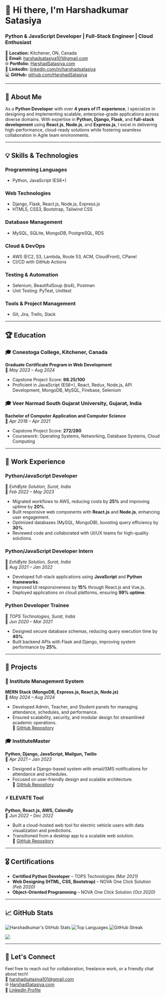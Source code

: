 # 👋 Hi there, I'm **Harshadkumar Satasiya**  
### Python & JavaScript Developer | Full-Stack Engineer | Cloud Enthusiast  

📍 **Location:** Kitchener, ON, Canada  
📧 **Email:** [harshadsatasiya101@gmail.com](mailto:harshadsatasiya101@gmail.com)  
🌐 **Portfolio:** [HarshadSatasiya.com](https://HarshadSatasiya.com)  
🔗 **LinkedIn:** [linkedin.com/in/harshadsatasiya](https://linkedin.com/in/harshadsatasiya)  
💻 **GitHub:** [github.com/HarshadSatasiya](https://github.com/raghu4033)  

---

## 🌟 **About Me**
As a **Python Developer** with over **4 years of IT experience**, I specialize in designing and implementing scalable, enterprise-grade applications across diverse domains. With expertise in **Python, Django, Flask**, and **full-stack development** using **React.js**, **Node.js**, and **Express.js**, I excel in delivering high-performance, cloud-ready solutions while fostering seamless collaboration in Agile team environments.  

---

## 💡 **Skills & Technologies**
### **Programming Languages**
- Python, JavaScript (ES6+)

### **Web Technologies**
- Django, Flask, React.js, Node.js, Express.js  
- HTML5, CSS3, Bootstrap, Tailwind CSS

### **Database Management**
- MySQL, SQLite, MongoDB, PostgreSQL, RDS

### **Cloud & DevOps**
- AWS (EC2, S3, Lambda, Route 53, ACM, CloudFront), CPanel  
- CI/CD with GitHub Actions

### **Testing & Automation**
- Selenium, BeautifulSoup (bs4), Postman  
- Unit Testing: PyTest, Unittest

### **Tools & Project Management**
- Git, Jira, Trello, Slack

---

## 🏆 **Education**
### 🎓 **Conestoga College, Kitchener, Canada**  
**Graduate Certificate Program in Web Development**  
📅 *May 2023 – Aug 2024*  
- Capstone Project Score: **98.25/100**  
- Proficient in JavaScript (ES6+), React, Redux, Node.js, API Development, MongoDB, MySQL, Firebase, Selenium  

### 🎓 **Veer Narmad South Gujarat University, Gujarat, India**  
**Bachelor of Computer Application and Computer Science**  
📅 *Apr 2018 – Apr 2021*  
- Capstone Project Score: **272/280**  
- Coursework: Operating Systems, Networking, Database Systems, Cloud Computing  

---

## 💼 **Work Experience**
### **Python/JavaScript Developer**  
📍 *ExhiByte Solution, Surat, India*  
📅 *Feb 2022 – May 2023*  
- Migrated workflows to AWS, reducing costs by **25%** and improving uptime by **20%**.  
- Built responsive web components with **React.js** and **Node.js**, enhancing user engagement.  
- Optimized databases (MySQL, MongoDB), boosting query efficiency by **30%**.  
- Reviewed code and collaborated with UI/UX teams for high-quality solutions.  

### **Python/JavaScript Developer Intern**  
📍 *ExhiByte Solution, Surat, India*  
📅 *Aug 2021 – Jan 2022*  
- Developed full-stack applications using **JavaScript** and **Python frameworks**.  
- Improved UI responsiveness by **15%** through React.js and Vue.js.  
- Deployed applications on cloud platforms, ensuring **99% uptime**.  

### **Python Developer Trainee**  
📍 *TOPS Technologies, Surat, India*  
📅 *Jun 2020 – Mar 2021*  
- Designed secure database schemas, reducing query execution time by **40%**.  
- Built backend APIs with Flask and Django, improving system performance by **25%**.  

---

## 🚀 **Projects**
### 🏫 **Institute Management System**  
**MERN Stack (MongoDB, Express.js, React.js, Node.js)**  
📅 *May 2024 – Aug 2024*  
- Developed Admin, Teacher, and Student panels for managing attendance, schedules, and performance.  
- Ensured scalability, security, and modular design for streamlined academic operations.  
🔗 [GitHub Repository](#)

### 🎓 **InstituteMaster**  
**Python, Django, JavaScript, Mailgun, Twilio**  
📅 *Apr 2021 – Jan 2023*  
- Designed a Django-based system with email/SMS notifications for attendance and schedules.  
- Focused on user-friendly design and scalable architecture.  
🔗 [GitHub Repository](#)

### ⚡ **ELEVATE Tool**  
**Python, React.js, AWS, Calendly**  
📅 *Jun 2022 – Dec 2022*  
- Built a cloud-hosted web tool for electric vehicle users with data visualization and predictions.  
- Transitioned from a desktop app to a scalable web solution.  
🔗 [GitHub Repository](#)

---

## 🎖️ **Certifications**
- **Certified Python Developer** – TOPS Technologies *(Mar 2021)*  
- **Web Designing (HTML, CSS, Bootstrap)** – NOVA One Click Solution *(Feb 2020)*  
- **Object-Oriented Programming** – NOVA One Click Solution *(Oct 2020)*  

---

## 📈 **GitHub Stats**
![Harshadkumar's GitHub Stats](https://github-readme-stats.vercel.app/api?username=raghu4033&show_icons=true&theme=radical)
![Top Languages](https://github-readme-stats.vercel.app/api/top-langs/?username=raghu4033&layout=compact&theme=radical)
![GitHub Streak](https://github-readme-streak-stats.herokuapp.com/?user=raghu4033&theme=radical)

![](https://komarev.com/ghpvc/?username=HarshadSatasiya&color=blue&style=flat-square)

---

## 💬 **Let's Connect**
Feel free to reach out for collaboration, freelance work, or a friendly chat about tech!  
📧 [harshadsatasiya101@gmail.com](mailto:harshadsatasiya101@gmail.com)  
🌐 [HarshadSatasiya.com](https://HarshadSatasiya.com)  
🔗 [LinkedIn Profile](https://linkedin.com/in/harshadsatasiya)  
